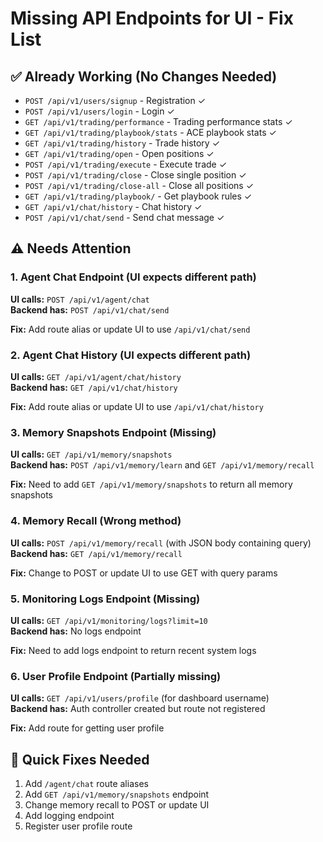 # Missing API Endpoints for UI - Fix List

## ✅ Already Working (No Changes Needed)
- `POST /api/v1/users/signup` - Registration ✓
- `POST /api/v1/users/login` - Login ✓
- `GET /api/v1/trading/performance` - Trading performance stats ✓
- `GET /api/v1/trading/playbook/stats` - ACE playbook stats ✓
- `GET /api/v1/trading/history` - Trade history ✓
- `GET /api/v1/trading/open` - Open positions ✓
- `POST /api/v1/trading/execute` - Execute trade ✓
- `POST /api/v1/trading/close` - Close single position ✓
- `POST /api/v1/trading/close-all` - Close all positions ✓
- `GET /api/v1/trading/playbook/` - Get playbook rules ✓
- `GET /api/v1/chat/history` - Chat history ✓
- `POST /api/v1/chat/send` - Send chat message ✓

## ⚠️ Needs Attention

### 1. Agent Chat Endpoint (UI expects different path)
**UI calls:** `POST /api/v1/agent/chat`  
**Backend has:** `POST /api/v1/chat/send`

**Fix:** Add route alias or update UI to use `/api/v1/chat/send`

### 2. Agent Chat History (UI expects different path)
**UI calls:** `GET /api/v1/agent/chat/history`  
**Backend has:** `GET /api/v1/chat/history`

**Fix:** Add route alias or update UI to use `/api/v1/chat/history`

### 3. Memory Snapshots Endpoint (Missing)
**UI calls:** `GET /api/v1/memory/snapshots`  
**Backend has:** `POST /api/v1/memory/learn` and `GET /api/v1/memory/recall`

**Fix:** Need to add `GET /api/v1/memory/snapshots` to return all memory snapshots

### 4. Memory Recall (Wrong method)
**UI calls:** `POST /api/v1/memory/recall` (with JSON body containing query)  
**Backend has:** `GET /api/v1/memory/recall`

**Fix:** Change to POST or update UI to use GET with query params

### 5. Monitoring Logs Endpoint (Missing)
**UI calls:** `GET /api/v1/monitoring/logs?limit=10`  
**Backend has:** No logs endpoint

**Fix:** Need to add logs endpoint to return recent system logs

### 6. User Profile Endpoint (Partially missing)
**UI calls:** `GET /api/v1/users/profile` (for dashboard username)  
**Backend has:** Auth controller created but route not registered

**Fix:** Add route for getting user profile

## 🔧 Quick Fixes Needed

1. Add `/agent/chat` route aliases
2. Add `GET /api/v1/memory/snapshots` endpoint
3. Change memory recall to POST or update UI
4. Add logging endpoint
5. Register user profile route
